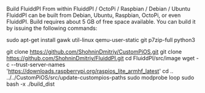 Build FluiddPI From within FluiddPI / OctoPi / Raspbian / Debian / Ubuntu
FluiddPI can be built from Debian, Ubuntu, Raspbian, OctoPi, or even FluiddPI. Build requires about 5 GB of free space available. You can build it by issuing the following commands:

sudo apt-get install gawk util-linux qemu-user-static git p7zip-full python3

git clone https://github.com/ShohninDmitriy/CustomPiOS.git
git clone https://github.com/ShohninDmitriy/FluiddPI.git
cd FluiddPI/src/image
wget -c --trust-server-names 'https://downloads.raspberrypi.org/raspios_lite_armhf_latest'
cd ..
../../CustomPiOS/src/update-custompios-paths
sudo modprobe loop
sudo bash -x ./build_dist
